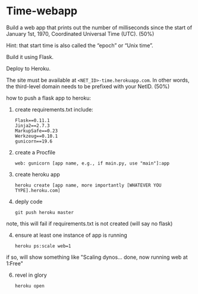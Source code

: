 # Time-webapp

Build a web app that prints out the number of milliseconds since the start of January 1st, 1970, Coordinated Universal Time (UTC). (50%)

Hint: that start time is also called the “epoch” or “Unix time”.

Build it using Flask.

Deploy to Heroku.

The site must be available at `<NET_ID>-time.herokuapp.com`. In other words, the third-level domain needs to be prefixed with your NetID. (50%)


how to push a flask app to heroku:
1. create requirements.txt
include: 
	
	```
	Flask==0.11.1
	Jinja2==2.7.3
	MarkupSafe==0.23
	Werkzeug==0.10.1
	gunicorn==19.6
	```

2. create a Procfile

	```
	web: gunicorn [app name, e.g., if main.py, use "main"]:app
	```

2. create heroku app

	```
	heroku create [app name, more importantly [WHATEVER YOU TYPE].heroku.com]
	```

3. deply code

	```
	git push heroku master
	```	
note, this will fail if requirements.txt is not created (will say no flask)

4. ensure at least one instance of app is running

	```
	heroku ps:scale web=1
	```	
if so, will show something like "Scaling dynos... done, now running web at 1:Free"

6. revel in glory

	```bash
	heroku open
	```

